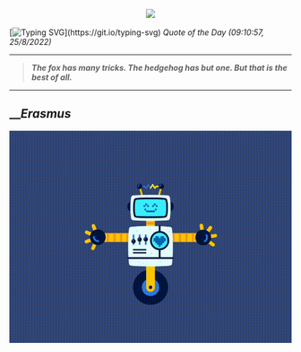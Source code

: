 <p align='center'><img src='https://komarev.com/ghpvc/?username=hungpurdie&label=Total+Vistors&color=brightgreen&style=plastic'></p> 

[![Typing SVG](https://readme-typing-svg.herokuapp.com?font=Press+Start+2P&color=C2F784&size=35&width=900&height=100&lines=Hello+World%2C+I'm+Hung+!)](https://git.io/typing-svg) 
 _Quote of the Day (09:10:57, 25/8/2022)_
___
>**_The fox has many tricks. The hedgehog has but one. But that is the best of all._**
___

## __**_Erasmus_**

![RobotDance](src/assets/images/robot-dancing-dribble.gif?style=center)
